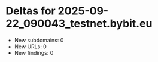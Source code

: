# Deltas for 2025-09-22_090043_testnet.bybit.eu
- New subdomains: 0
- New URLs: 0
- New findings: 0
